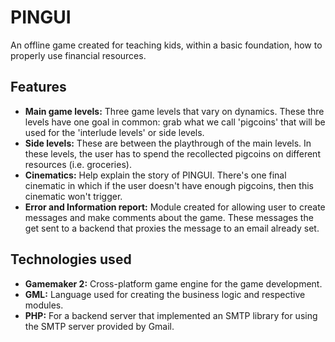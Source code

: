 # PINGUI
An offline game created for teaching kids, within a basic foundation, how to properly use financial resources.

## Features
- **Main game levels:** Three game levels that vary on dynamics. These thre levels have one goal in common: grab what we call 'pigcoins' that will be used for the 'interlude levels' or side levels.
- **Side levels:** These are between the playthrough of the main levels. In these levels, the user has to spend the recollected pigcoins on different resources (i.e. groceries).
- **Cinematics:** Help explain the story of PINGUI. There's one final cinematic in which if the user doesn't have enough pigcoins, then this cinematic won't trigger.
- **Error and Information report:** Module created for allowing user to create messages and make comments about the game. These messages the get sent to a backend that proxies the message to an email already set.

## Technologies used
- **Gamemaker 2:** Cross-platform game engine for the game development.
- **GML:** Language used for creating the business logic and respective modules.
- **PHP:** For a backend server that implemented an SMTP library for using the SMTP server provided by Gmail.
  
